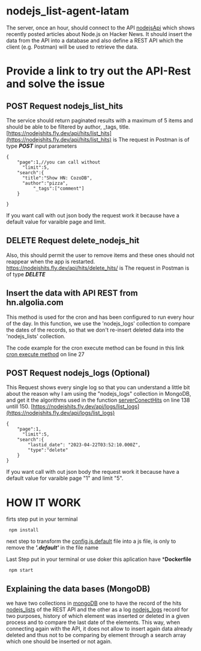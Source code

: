 ﻿# nodejs_list-agent-latam
The server, once an hour, should connect to the API [nodejsApi](https://hn.algolia.com/api/v1/search_by_date?query=nodejs) which shows
recently posted articles about Node.js on Hacker News. It should insert the data from the
API into a database and also define a REST API  which the client (e.g. Postman) will be used
to retrieve the data.

# Provide a link to try out the API-Rest and solve the issue
## POST Request nodejs_list_hits

The service should return paginated results with a maximum of 5 items and should be able
to be filtered by author, _tags, title.
[https://nodejshits.fly.dev/api/hits/list_hits](https://nodejshits.fly.dev/api/hits/list_hits)  is The request in Postman is of type ***POST***
input parameters
```
{
	"page":1,//you can call without 
      "limit":5,
	"search":{
      "title":"Show HN: CozoDB",
      "author":"pizza",
		  "_tags":["comment"]
	}

}
```
If you want call with out json body the request work it because have a default value for varaible page and limit. 
## DELETE Request delete_nodejs_hit

Also, this should permit the user to remove items and
these ones should not reappear when the app is restarted.
[https://nodejshits.fly.dev/api/hits/delete_hits/<objectID>](https://nodejshits.fly.dev/api/hits/delete_hits/)  is The request in Postman is of type ***DELETE***

## Insert the data with API REST from hn.algolia.com
 
 This method is used for the cron and has been configured to run every hour of the day. In this function, we use the 'nodejs_logs' collection to compare the dates of the records, so that we don't re-insert deleted data into the 'nodejs_lists' collection.
 
The code example for the cron execute method can be found in this link [cron execute method](https://github.com/sebasaracena/nodejs_list-agent-latam/blob/main/src/index.js) on line 27

## POST Request nodejs_logs (Optional)

This Request shows every single log so that you can understand a little bit about the reason why I am using the "nodejs_logs" collection in MongoDB, and get it the algorithms used in the function [serverConectHits](https://github.com/sebasaracena/nodejs_list-agent-latam/blob/main/src/api/nodejs_list/hits.services.js) on line 138 untill 150. [https://nodejshits.fly.dev/api/logs/list_logs](https://nodejshits.fly.dev/api/logs/list_logs)

```
{
	"page":1,
      "limit":5,
	"search":{
		"lastid_date": "2023-04-22T03:52:10.000Z",
		"type":"delete"
	}
}

```
If you want call with out json body the request work it because have a default value for varaible page "1" and limit "5". 

# HOW IT WORK
 firts step put in your terminal
 ```
  npm install
 
 ```
next step to transform the [config.js.default](https://github.com/sebasaracena/nodejs_list-agent-latam/tree/main/src/config) file into a js file, is only to remove the ***'.default'*** in the file name

Last Step put in your terminal or use doker this aplication have ***Dockerfile**
 ```
  npm start
 
 ```
 ## Explaining the data bases (MongoDB)
 we have two collections in [mongoDB](https://www.mongodb.com/) one to have the record of the hits [nodejs_lists](https://github.com/sebasaracena/nodejs_list-agent-latam/blob/main/src/models/nodejs_list.model.js) of the REST API and the other as a log [nodejs_logs](https://github.com/sebasaracena/nodejs_list-agent-latam/blob/main/src/models/nodejs_logs.model.js) record for two purposes, history of which element was inserted or deleted in a given process and to compare the last date of the elements. This way, when connecting again with the API, it does not allow to insert again data already deleted and thus not to be comparing by element through a search array which one should be inserted or not again.
